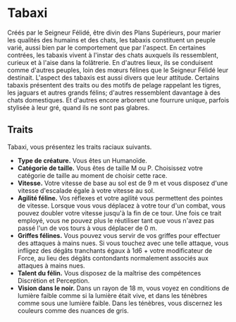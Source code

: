 # Tabaxi

Créés par le Seigneur Félidé, être divin des Plans Supérieurs, pour marier les qualités des humains et des chats, les tabaxis constituent un peuple varié, aussi bien par le comportement que par l'aspect. En certaines contrées, les tabaxis vivent à l'instar des chats auxquels ils ressemblent, curieux et à l'aise dans la folâtrerie. En d'autres lieux, ils se conduisent comme d'autres peuples, loin des mœurs félines que le Seigneur Félidé leur destinait.
L'aspect des tabaxis est aussi divers que leur attitude.
Certains tabaxis présentent des traits ou des motifs de pelage rappelant les tigres, les jaguars et autres grands félins; d'autres ressemblent davantage à des chats domestiques. Et d'autres encore arborent une fourrure unique, parfois stylisée à leur gré, quand ils ne sont pas glabres.

## Traits

Tabaxi, vous présentez les traits raciaux suivants.

- **Type de créature.** Vous êtes un Humanoïde.
- **Catégorie de taille.** Vous êtes de taille M ou P. Choisissez votre catégorie de taille au moment de choisir cette race.
- **Vitesse.** Votre vitesse de base au sol est de 9 m et vous disposez d'une vitesse d'escalade égale à votre vitesse au sol.
- **Agilité féline.** Vos réflexes et votre agilité vous permettent des pointes de vitesse. Lorsque vous vous déplacez à votre tour d'un combat, vous pouvez doubler votre vitesse jusqu'à la fin de ce tour. Une fois ce trait employé, vous ne pouvez plus le réutiliser tant que vous n'avez pas passé l'un de vos tours à vous déplacer de 0 m.
- **Griffes félines.** Vous pouvez vous servir de vos griffes pour effectuer des attaques à mains nues. Si vous touchez avec une telle attaque, vous infligez des dégâts tranchants égaux à 1d6 + votre modificateur de Force, au lieu des dégâts contondants normalement associés aux attaques à mains nues.
- **Talent du félin.** Vous disposez de la maîtrise des compétences Discrétion et Perception.
- **Vision dans le noir.** Dans un rayon de 18 m, vous voyez en conditions de lumière faible comme si la lumière était vive, et dans les ténèbres comme sous une lumière faible.
  Dans les ténèbres, vous discernez les couleurs comme des nuances de gris.
